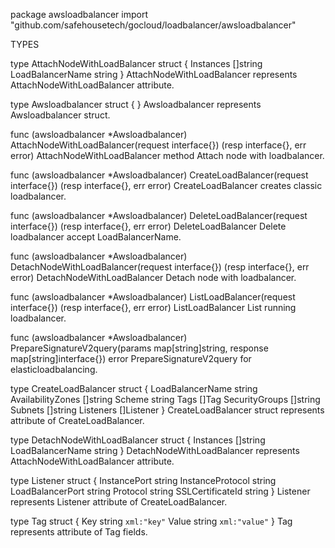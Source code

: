 package awsloadbalancer
    import "github.com/safehousetech/gocloud/loadbalancer/awsloadbalancer"


TYPES

type AttachNodeWithLoadBalancer struct {
    Instances        []string
    LoadBalancerName string
}
    AttachNodeWithLoadBalancer represents AttachNodeWithLoadBalancer
    attribute.

type Awsloadbalancer struct {
}
    Awsloadbalancer represents Awsloadbalancer struct.

func (awsloadbalancer *Awsloadbalancer) AttachNodeWithLoadBalancer(request interface{}) (resp interface{}, err error)
    AttachNodeWithLoadBalancer method Attach node with loadbalancer.

func (awsloadbalancer *Awsloadbalancer) CreateLoadBalancer(request interface{}) (resp interface{}, err error)
    CreateLoadBalancer creates classic loadbalancer.

func (awsloadbalancer *Awsloadbalancer) DeleteLoadBalancer(request interface{}) (resp interface{}, err error)
    DeleteLoadBalancer Delete loadbalancer accept LoadBalancerName.

func (awsloadbalancer *Awsloadbalancer) DetachNodeWithLoadBalancer(request interface{}) (resp interface{}, err error)
    DetachNodeWithLoadBalancer Detach node with loadbalancer.

func (awsloadbalancer *Awsloadbalancer) ListLoadBalancer(request interface{}) (resp interface{}, err error)
    ListLoadBalancer List running loadbalancer.

func (awsloadbalancer *Awsloadbalancer) PrepareSignatureV2query(params map[string]string, response map[string]interface{}) error
    PrepareSignatureV2query for elasticloadbalancing.

type CreateLoadBalancer struct {
    LoadBalancerName  string
    AvailabilityZones []string
    Scheme            string
    Tags              []Tag
    SecurityGroups    []string
    Subnets           []string
    Listeners         []Listener
}
    CreateLoadBalancer struct represents attribute of CreateLoadBalancer.

type DetachNodeWithLoadBalancer struct {
    Instances        []string
    LoadBalancerName string
}
    DetachNodeWithLoadBalancer represents AttachNodeWithLoadBalancer
    attribute.

type Listener struct {
    InstancePort     string
    InstanceProtocol string
    LoadBalancerPort string
    Protocol         string
    SSLCertificateId string
}
    Listener represents Listener attribute of CreateLoadBalancer.

type Tag struct {
    Key   string `xml:"key"`
    Value string `xml:"value"`
}
    Tag represents attribute of Tag fields.


